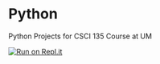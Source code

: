 # Python
 Python Projects for CSCI 135 Course at UM

[![Run on Repl.it](https://repl.it/badge/github/kalebgriepp/Python)](https://repl.it/github/kalebgriepp/Python)